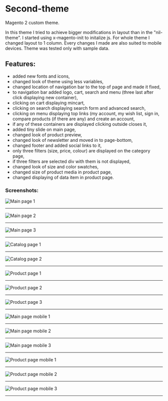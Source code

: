 # Second-theme

Magento 2 custom theme.

In this theme I tried to achieve bigger modifications in layout than in the "nil-theme". I started using x-magento-init to initalize js. For whole theme I changed layout to 1 column. Every changes I made are also suited to mobile devices. Theme was tested only with sample data. 

## Features:
- added new fonts and icons,
- changed look of theme using less variables,
- changed location of navigation bar to the top of page and made it fixed,
- to navigation bar added  logo, cart, search and menu (three last after click displaying new container),
- clicking on cart displaying mincart,
- clicking on search displaying search form and advanced search,
- clicking on menu displaying top links (my account, my wish list, sign in, compare products (if there are any) and create an account,
- if any of these containers are displayed clicking outside closes it,
- added tiny slide on main page,
- changed look of product preview,
- changed look of newsletter and moved in to page-bottom,
- changed footer and added social links to it,
- only three filters (size, price, colour) are displayed on the category page,
- if three filters are selected div with them is not displayed, 
- changed look of size and color swatches,
- changed size of product media in product page,
- changed displaying of data item in product page.

### Screenshots:

![Main page 1](https://i.imgur.com/5qyFsnh.png)

---

![Main page 2](https://i.imgur.com/MzIqeKp.png)

---

![Main page 3](https://i.imgur.com/LtSIUPS.png)

---

![Catalog page 1](https://i.imgur.com/WIELdUU.png)

---

![Catalog page 2](https://i.imgur.com/MeJGcXt.png)

---

![Product page 1](https://i.imgur.com/29IeeJO.png)

---

![Product page 2](https://i.imgur.com/FEWvxZN.png)

---

![Product page 3](https://i.imgur.com/TukztBn.png)

---

![Main page mobile 1](https://i.imgur.com/6CaMdqK.png)

---

![Main page mobile 2](https://i.imgur.com/yXeBY4x.png)

---

![Main page mobile 3](https://i.imgur.com/2ZSP6Ut.png)

---

![Product page mobile 1](https://i.imgur.com/e6iYuxX.png)

---

![Product page mobile 2](https://i.imgur.com/63jR7eB.png)

---

![Product page mobile 3](https://i.imgur.com/mn3Vz3F.png)

---
